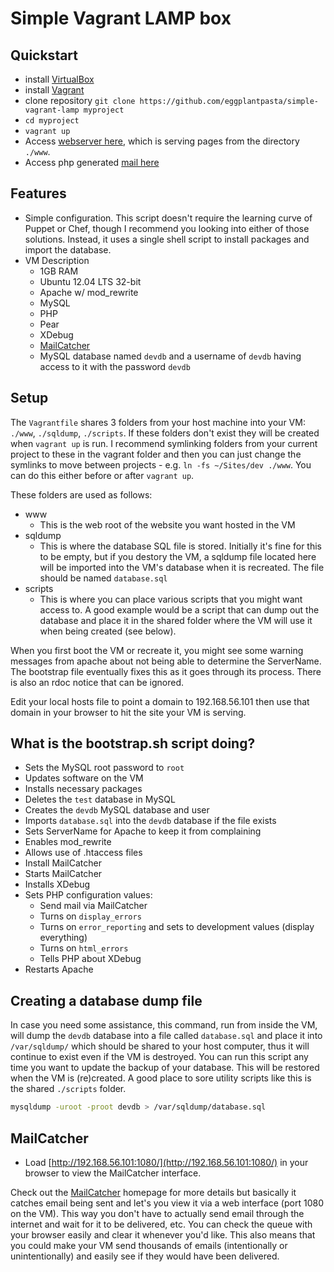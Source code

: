 # Simple Vagrant LAMP box

## Quickstart
- install [VirtualBox](https://www.virtualbox.org/wiki/Downloads)
- install [Vagrant](http://www.vagrantup.com/downloads.html)
- clone repository `git clone https://github.com/eggplantpasta/simple-vagrant-lamp myproject`
- `cd myproject`
- `vagrant up`
- Access [webserver here](http://192.168.56.101), which is serving pages from the directory `./www`.
- Access php generated [mail here](http://192.168.56.101:1080/)

## Features
- Simple configuration.  This script doesn't require the learning curve of Puppet or Chef, though I recommend you looking into either of those solutions.  Instead, it uses a single shell script to install packages and import the database.
- VM Description
	- 1GB RAM
	- Ubuntu 12.04 LTS 32-bit
	- Apache w/ mod_rewrite
	- MySQL
	- PHP
	- Pear
	- XDebug
	- [MailCatcher](http://mailcatcher.me/)
	- MySQL database named `devdb` and a username of `devdb` having access to it with the password `devdb`

## Setup
The `Vagrantfile` shares 3 folders from your host machine into your VM: `./www`, `./sqldump`, `./scripts`.  If these folders don't exist they will be created when `vagrant up` is run. I recommend symlinking folders from your current project to these in the vagrant folder and then you can just change the symlinks to move between projects - e.g. `ln -fs ~/Sites/dev ./www`. You can do this either before or after `vagrant up`.

These folders are used as follows:
- www
	- This is the web root of the website you want hosted in the VM
- sqldump
	- This is where the database SQL file is stored.  Initially it's fine for this to be empty, but if you destory the VM, a sqldump file located here will be imported into the VM's database when it is recreated.  The file should be named `database.sql`
- scripts
	- This is where you can place various scripts that you might want access to.  A good example would be a script that can dump out the database and place it in the shared folder where the VM will use it when being created (see below).

When you first boot the VM or recreate it, you might see some warning messages from apache about not being able to determine the ServerName.  The bootstrap file eventually fixes this as it goes through its process.  There is also an rdoc notice that can be ignored.

Edit your local hosts file to point a domain to 192.168.56.101 then use that domain in your browser to hit the site your VM is serving.

## What is the bootstrap.sh script doing?
- Sets the MySQL root password to `root`
- Updates software on the VM
- Installs necessary packages
- Deletes the `test` database in MySQL
- Creates the `devdb` MySQL database and user
- Imports `database.sql` into the `devdb` database if the file exists
- Sets ServerName for Apache to keep it from complaining
- Enables mod_rewrite
- Allows use of .htaccess files
- Install MailCatcher
- Starts MailCatcher
- Installs XDebug
- Sets PHP configuration values:
	- Send mail via MailCatcher
	- Turns on `display_errors`
	- Turns on `error_reporting` and sets to development values (display everything)
	- Turns on `html_errors`
	- Tells PHP about XDebug
- Restarts Apache

## Creating a database dump file
In case you need some assistance, this command, run from inside the VM, will dump the `devdb` database into a file called `database.sql` and place it into `/var/sqldump/` which should be shared to your host computer, thus it will continue to exist even if the VM is destroyed.  You can run this script any time you want to update the backup of your database. This will be restored when the VM is (re)created. A good place to sore utility scripts like this is the shared `./scripts` folder.

```bash
mysqldump -uroot -proot devdb > /var/sqldump/database.sql
```

## MailCatcher
- Load [http://192.168.56.101:1080/](http://192.168.56.101:1080/) in your browser to view the MailCatcher interface.

Check out the [MailCatcher](http://mailcatcher.me/) homepage for more details but basically it catches email being sent and let's you view it via a web interface (port 1080 on the VM).  This way you don't have to actually send email through the internet and wait for it to be delivered, etc.  You can check the queue with your browser easily and clear it whenever you'd like.  This also means that you could make your VM send thousands of emails (intentionally or unintentionally) and easily see if they would have been delivered.
